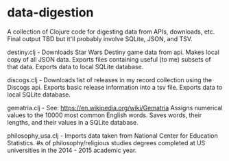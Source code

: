 # data-digestion

A collection of Clojure code for digesting data from APIs, downloads, etc. Final output TBD but it'll probably involve SQLite, JSON, and TSV.


destiny.clj - Downloads Star Wars Destiny game data from api. 
              Makes local copy of all JSON data.
              Exports files containing useful (to me) subsets of that data. 
              Exports data to local SQLite database.
              

discogs.clj - Downloads list of releases in my record collection using the Discogs api.
              Exports basic release information into a tsv file.
              Exports data to local SQLite database.

gematria.clj - See: https://en.wikipedia.org/wiki/Gematria
               Assigns numerical values to the 10000 most common English words.
               Saves words, their lengths, and their values in a SQLite database.
               

philosophy_usa.clj - Imports data taken from National Center for Education Statistics.
                     #s of philosophy/religious studies degrees 
                     completed at US universities in the 2014 - 2015 academic year.